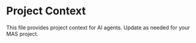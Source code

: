 # Project Context

This file provides project context for AI agents. Update as needed for your MAS project.
